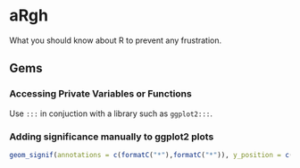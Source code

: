 # aRgh

What you should know about R to prevent any frustration.

## Gems

### Accessing Private Variables or Functions

Use `:::` in conjuction with a library such as `ggplot2:::`.

### Adding significance manually to ggplot2 plots

```r
geom_signif(annotations = c(formatC("*"),formatC("*")), y_position = c(1.5, 2.5), xmin=c(1, 2), xmax=c(3, 3))
```
